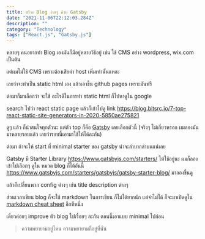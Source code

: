```yaml
---
title: สร้าง Blog ง่ายๆ ด้วย Gatsby
date: "2021-11-06T22:12:03.284Z"
description: ""
category: "Technology"
tags: ["React.js", "Gatsby.js"]
---
```


หลายๆ คนอยากทำ Blog เองมันก็มีอยู่หลายวิธีอยู่ เช่น ใช้ CMS อย่าง wordpress, wix.com เป็นต้น

แต่ผมไม่ใช้ CMS เพราะต้องเสียค่า host เพิ่มเท่านั้นแหละ

เลยว่าจะทำเป็น static html เอง แล้วเอาขึ้น github pages เพราะมันฟรี

ต่อมาก็มาเลือกว่า จะใช้ อะไรดีในการทำ static html ก็ไปหาดูใน google

search ไปว่า react static page แล้วก็เข้าไปดู link https://blog.bitsrc.io/7-top-react-static-site-generators-in-2020-5850ae275821

ดูๆ แล้ว ก็น่าสนใจทุกตัวนะ แต่ตัว top ก็คือ [Gatsby](https://www.gatsbyjs.com/) เลยเลือกตัวนี้ (จริงๆ ไม่เกี่ยวหรอก ผมลองมันมาหลายรอบแล้ว เลยว่ารอบนี้เอามาใช้ให้ได้ละกัน)

ต่อมา ถ้าจะให้ start ที่ minimal starter ของ gatsby น่าจะลำบากลำบนแน่เลย

Gatsby มี Starter Library https://www.gatsbyjs.com/starters/ ให้ใช้อยู่นะ ผมก็ลองเข้าไปเลือกๆ ดูใน หมวด blog ก็ได้อันนี้ https://www.gatsbyjs.com/starters/gatsbyjs/gatsby-starter-blog/ มาลองขึ้นดู

แล้วก็เปลี่ยนพวก config ต่างๆ เช่น title description ต่างๆ

ส่วนเวลาเขียน blog ก็จะใช้ markdown ในการเขียน ก็ไม่ได้ยากนัก แต่จำไม่ได้ ก็จะมาเปิดดูใน [markdown cheat sheet](https://github.com/adam-p/markdown-here/wiki/Markdown-Cheatsheet) อีกทีหนึ่ง

เดี๋ยวค่อยๆ improve ตัว blog ไปเรื่อยๆ ละกัน ตอนนี้เอาแบบ minimal ไปก่อน

> ความพยายามอยู่ไหน ความพยายามก็อยู่ที่นั่น
